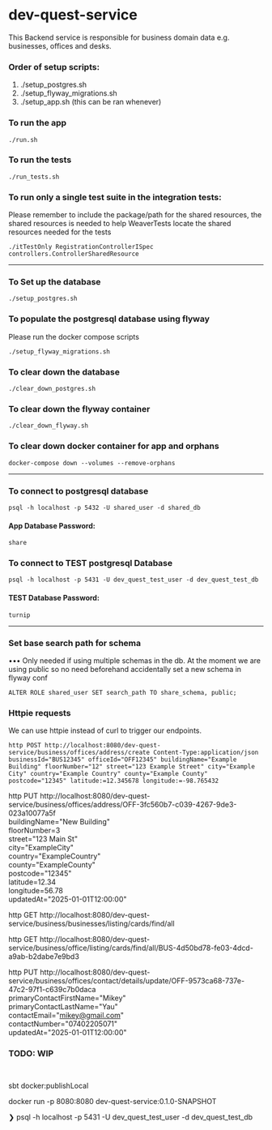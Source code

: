 # dev-quest-service

This Backend service is responsible for business domain data e.g. businesses, offices and desks.

### Order of setup scripts:

1. ./setup_postgres.sh
2. ./setup_flyway_migrations.sh
3. ./setup_app.sh (this can be ran whenever)

### To run the app

```
./run.sh
```

### To run the tests

```
./run_tests.sh
```

### To run only a single test suite in the integration tests:

Please remember to include the package/path for the shared resources,
the shared resources is needed to help WeaverTests locate the shared resources needed for the tests

```
./itTestOnly RegistrationControllerISpec controllers.ControllerSharedResource
```

---

### To Set up the database

```
./setup_postgres.sh
```

### To populate the postgresql database using flyway

Please run the docker compose scripts

```
./setup_flyway_migrations.sh
```

### To clear down the database

```
./clear_down_postgres.sh
```

### To clear down the flyway container

```
./clear_down_flyway.sh
```

### To clear down docker container for app and orphans

```
docker-compose down --volumes --remove-orphans
```

---

### To connect to postgresql database

```
psql -h localhost -p 5432 -U shared_user -d shared_db
```

#### App Database Password:

```
share
```

### To connect to TEST postgresql Database

```
psql -h localhost -p 5431 -U dev_quest_test_user -d dev_quest_test_db
```

#### TEST Database Password:

```
turnip
```

---

### Set base search path for schema

••• Only needed if using multiple schemas in the db. At the moment we are using public so no need beforehand
accidentally set a new schema in flyway conf

```
ALTER ROLE shared_user SET search_path TO share_schema, public;
```

### Httpie requests

We can use httpie instead of curl to trigger our endpoints.

```
http POST http://localhost:8080/dev-quest-service/business/offices/address/create Content-Type:application/json businessId="BUS12345" officeId="OFF12345" buildingName="Example Building" floorNumber="12" street="123 Example Street" city="Example City" country="Example Country" county="Example County" postcode="12345" latitude:=12.345678 longitude:=-98.765432
```

http PUT http://localhost:8080/dev-quest-service/business/offices/address/OFF-3fc560b7-c039-4267-9de3-023a10077a5f \
buildingName="New Building" \
floorNumber=3 \
street="123 Main St" \
city="ExampleCity" \
country="ExampleCountry" \
county="ExampleCounty" \
postcode="12345" \
latitude=12.34 \
longitude=56.78 \
updatedAt="2025-01-01T12:00:00"

http GET http://localhost:8080/dev-quest-service/business/businesses/listing/cards/find/all

http GET http://localhost:8080/dev-quest-service/business/office/listing/cards/find/all/BUS-4d50bd78-fe03-4dcd-a9ab-b2dabe7e9bd3

http PUT http://localhost:8080/dev-quest-service/business/offices/contact/details/update/OFF-9573ca68-737e-47c2-97f1-c639c7b0daca \
primaryContactFirstName="Mikey" \
primaryContactLastName="Yau" \
contactEmail="mikey@gmail.com" \
contactNumber="07402205071" \
updatedAt="2025-01-01T12:00:00"

### TODO: WIP

```


```


sbt docker:publishLocal

docker run -p 8080:8080 dev-quest-service:0.1.0-SNAPSHOT

❯ psql -h localhost -p 5431 -U dev_quest_test_user -d dev_quest_test_db